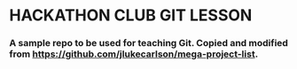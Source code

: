 # HACKATHON CLUB GIT LESSON

### A sample repo to be used for teaching Git. Copied and modified from https://github.com/jlukecarlson/mega-project-list.
